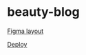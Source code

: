 # beauty-blog

[Figma layout ](https://www.figma.com/design/OFXUSCoTPAJkHiqfMXqBk3/-FREE--Figma-Beauty-Blog-Template%22--Community-?node-id=0-1&p=f&t=J6iCgd0PKKbnAwPz-0)

[Deploy ](https://irasov.github.io/beauty-blog/)

